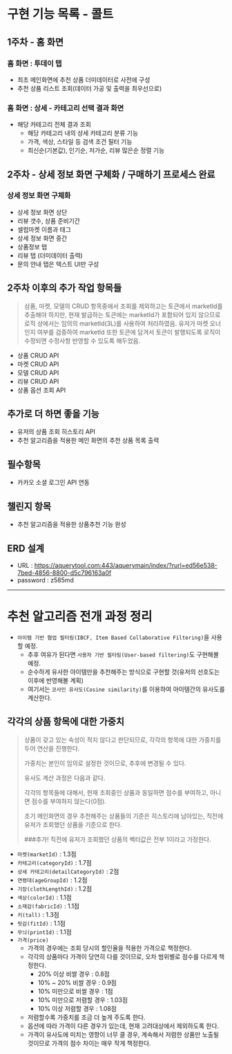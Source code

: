 # 구현 기능 목록 - 콜트


## 1주차 - 홈 화면


### 홈 화면 : 투데이 탭
- 최초 메인화면에 추천 상품 더미데이터로 사전에 구성
- 추천 상품 리스트 조회(데이터 가공 및 출력을 최우선으로)    


### 홈 화면 : 상세 - 카테고리 선택 결과 화면
- 해당 카테고리 전체 결과 조회
    - 해당 카테고리 내의 상세 카테고리 분류 기능
    - 가격, 색상, 스타일 등 검색 조건 필터 기능
    - 최신순(기본값), 인기순, 저가순, 리뷰 많은순 정렬 기능


## 2주차 - 상세 정보 화면 구체화 / 구매하기 프로세스 완료


### 상세 정보 화면 구체화
- 상세 정보 화면 상단
- 리뷰 갯수, 상품 준비기간
- 셀럽마켓 이름과 태그
- 상세 정보 화면 중간
- 상품정보 탭
- 리뷰 탭 (더미데이터 출력)
- 문의 안내 탭은 텍스트 UI만 구성

## 2주차 이후의 추가 작업 항목들
>삼품, 마켓, 모델의 CRUD 항목중에서 조회를 제외하고는 토큰에서 marketId를 추출해야 하지만, 현재 발급하는 토큰에는 marketId가 포함되어 있지 않으므로
>로직 상에서는 임의의 marketId(3L)를 사용하여 처리하였음. 유저가 마켓 오너인지 여부를 검증하여 marketId 또한 토큰에 담겨서 
>토큰이 발행되도록 로직이 수정되면 수정사항 반영할 수 있도록 해두었음.
- 상품 CRUD API
- 마켓 CRUD API
- 모델 CRUD API
- 리뷰 CRUD API
- 상품 옵션 조회 API

## 추가로 더 하면 좋을 기능
- 유저의 상품 조회 히스토리 API
- 추천 알고리즘을 적용한 메인 화면의 추천 상품 목록 출력

## 필수항목
- 카카오 소셜 로그인 API 연동


## 챌린지 항목
- 추천 알고리즘을 적용한 상품추천 기능 완성

## ERD 설계
- URL : https://aquerytool.com:443/aquerymain/index/?rurl=ed56e538-7bed-4856-8800-d5c796163a0f
- password : z585md

---

# 추천 알고리즘 전개 과정 정리
- `아이템 기반 협업 필터링(IBCF, Item Based Collaborative Filtering)`을 사용할 예정.
    - 추후 여유가 된다면 `사용자 기반 필터링(User-based filtering)`도 구현해볼 예정.
    - 순수하게 유사한 아이템만을 추천해주는 방식으로 구현할 것(유저의 선호도는 이후에 반영해볼 계획)
    - 여기서는 `코사인 유사도(Cosine similarity)`를 이용하여 아이템간의 유사도를 계산한다.
    
## 각각의 상품 항목에 대한 가중치
>상품이 갖고 있는 속성이 적지 않다고 판단되므로, 각각의 항목에 대한 가중치를 두어 연산을 진행한다.
>
>가중치는 본인이 임의로 설정한 것이므로, 추후에 변경될 수 있다.
>
>유사도 계산 과정은 다음과 같다.
>
>각각의 항목들에 대해서, 현재 조회중인 상품과 동일하면 점수를 부여하고, 아니면 점수를 부여하지 않는다(0점).
>
>초기 메인화면의 경우 추천해주는 상품들의 기준은 히스토리에 남아있는, 직전에 유저가 조회했던 상품을 기준으로 한다.
>
>###추가!
>직전에 유저가 조회했던 상품의 벡터값은 전부 1이라고 가정한다.

- `마켓(marketId)` : 1.3점
- `카테고리(categoryId)` : 1.7점
- `상세 카테고리(detailCategoryId)` : 2점
- `연령대(ageGroupId)` : 1.2점
- `기장(clothLengthId)` : 1.2점
- `색상(colorId)` : 1.1점
- `소재감(fabricId)` : 1.1점
- `키(tall)` : 1.3점
- `핏감(fitId)` : 1.1점
- `무늬(printId)` : 1.1점
- `가격(price)`
    - 가격의 경우에는 조회 당시의 할인율을 적용한 가격으로 책정한다.
    - 각각의 상품마다 가격이 당연히 다를 것이므로, 오차 범위별로 점수를 다르게 책정한다.
        - 20% 이상 비쌀 경우 : 0.8점
        - 10% ~ 20% 비쌀 경우 : 0.9점
        - 10% 미만으로 비쌀 경우 : 1점
        - 10% 미만으로 저렴할 경우 : 1.03점
        - 10% 이상 저렴할 경우 : 1.08점
    - 저렴할수록 가중치를 조금 더 높게 주도록 한다.
    - 옵션에 따라 가격이 다른 경우가 있는데, 현재 고려대상에서 제외하도록 한다.
    - 가격이 유사도에 미치는 영향이 너무 클 경우, 계속해서 저렴한 상품만 노출될 것이므로 가격의 점수 차이는 매우 작게 책정한다.